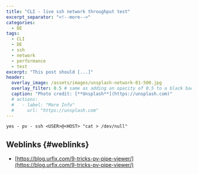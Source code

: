 ```yaml
---
title: "CLI - live ssh network throughput test"
excerpt_separator: "<!--more-->"
categories:
  - DE
tags:
  - CLI
  - DE
  - ssh
  - network
  - performance
  - test
excerpt: "This post should [...]"
header:
  overlay_image: /assets/images/unsplash-network-01-500.jpg
  overlay_filter: 0.5 # same as adding an opacity of 0.5 to a black background
  caption: "Photo credit: [**Unsplash**](https://unsplash.com)"
  # actions:
  #   - label: "More Info"
  #     url: "https://unsplash.com"
---
```



```
yes - pv - ssh <USER>@<HOST> "cat > /dev/null"
```

## Weblinks {#weblinks}

* [https://blog.urfix.com/9-tricks-pv-pipe-viewer/](https://blog.urfix.com/9-tricks-pv-pipe-viewer/)




